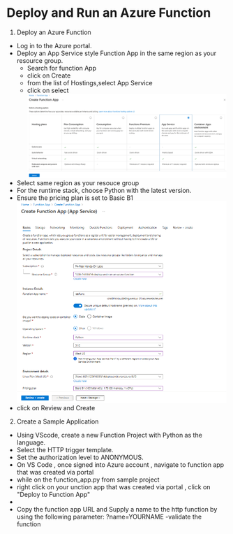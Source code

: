 # Deploy and Run an Azure Function
1. Deploy an Azure Function
 - Log in to the Azure portal.
 - Deploy an App Service style Function App in the same region as your resource group.
    - Search for function App
    - click on Create
    - from the list of Hostings,select App Service
    - click on select 
    ![alt text](image.png)
 - Select same region as your resouce group
 - For the runtime stack, choose Python with the latest version.
 - Ensure the pricing plan is set to Basic B1
 ![alt text](image-1.png)
 - click on Review and Create

 2. Create a Sample Application
  - Using VScode, create a new Function Project with Python as the language.
  - Select the HTTP trigger template.
  - Set the authorization level to ANONYMOUS.
  - On VS Code , once signed into Azure account , navigate to function app that was created via portal
  - while on the function_app.py from sample project
  - right click on your unction app that was created via portal , click on "Deploy to Function App"
  - 
  - Copy the function app URL and Supply a name to the http function by using the following parameter: ?name=YOURNAME
  -validate the function